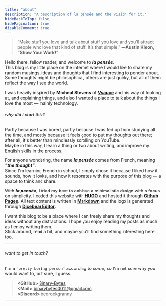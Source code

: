 ```yaml
---
title: "about"
description: "A description of la pensée and the vision for it."
hideBackToTop: false
hidePagination: true
disableComment: true
---
```


> “Make stuff you love and talk about stuff you love and you’ll attract people who love that kind of stuff. It’s that simple.” **―Austin Kleon, "Show Your Work!"**

Hello there, fellow reader, and welcome to **_la pensée_**.\
This blog is my little place on the internet where I would like to share my random musings, ideas and thoughts that I find interesting to ponder about. Some thoughts might be philosophical, others are just quirky, but all of them reflect the way I see the world.

I was heavily inspired by **Micheal Stevens** of **[Vsauce](https://www.youtube.com/@Vsauce)** and his way of looking at, and explaining things, and also I wanted a place to talk about the things I love the most — mainly technology.

###### why did i start this?

Partly because I was bored, partly because I was fed up from studying all the time, and mostly because it feels good to put my thoughts out there; after all, it's better than mindlessly scrolling on YouTube.\
Maybe in this way, I learn a thing or two about writing, and improve my English skills in the process.

For anyone wondering, the name **_la pensée_** comes from French, meaning **_"the thought"_**.\
Since I'm learning French in school, I simply chose it because I liked how it sounds, how it looks, and how it resonates with the purpose of this blog — a space to think and share.

With **_la pensée_**, I tried my best to achieve a minimalistic design with a focus on simplicity. I coded this website with **[HUGO](https://gohugo.io/)** and hosted it through **[Github Pages](https://pages.github.com/)**. All text content is written in **[Markdown](https://en.wikipedia.org/wiki/Markdown)** and the logo is generated through **[Dicebear Editor](https://editor.dicebear.com/)**.

I want this blog to be a place where I can freely share my thoughts and ideas without any distractions. I hope you enjoy reading my posts as much as I enjoy writing them.\
Stick around, read a bit, and maybe you'll find something interesting here too.

---

###### want to get in touch?

I'm a `"pretty boring person"` according to _some_, so I'm not sure why you would want to, but sure, I guess.

> **<GitHub\>** [Binary-Bytes](https://github.com/Binary-Bytes/)\
> **<Mail\>** [binarybytes0011@gmail.com](mailto:binarybytes0011@gmail.com)\
> **<Discord\>** bedrockgranny

---